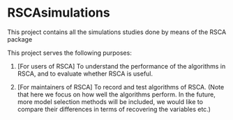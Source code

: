 # RSCAsimulations
This project contains all the simulations studies done by means of the RSCA package

This project serves the following purposes:

1. [For users of RSCA] To understand the performance of the algorithms in RSCA, and to evaluate whether RSCA is useful. 

2. [For maintainers of RSCA] To record and test algorithms of RSCA. (Note that here we focus on how well the algorithms perform. In the future, more model selection methods will be included, we would like to compare their differences in terms of recovering the variables etc.)